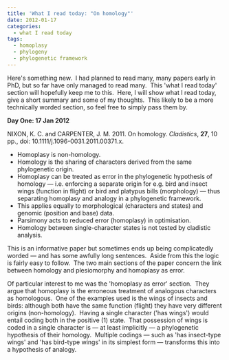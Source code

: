 ```yaml
---
title: 'What I read today: "On homology"'
date: 2012-01-17
categories:
  - what I read today
tags:
  - homoplasy
  - phylogeny
  - phylogenetic framework
---
```

Here's something new.  I had planned to read many, many papers early in
PhD, but so far have only managed to read many.  This 'what I read
today' section will hopefully keep me to this.  Here, I will show what I
read today, give a short summary and some of my thoughts.  This likely
to be a more technically worded section, so feel free to simply pass
them by.

**Day One: 17 Jan 2012**

NIXON, K. C. and CARPENTER, J. M. 2011. On homology. *Cladistics*,
**27**, 10 pp., doi: 10.1111/j.1096-0031.2011.00371.x.

  - Homoplasy is non-homology.
  - Homology is the sharing of characters derived from the same
    phylogenetic origin.
  - Homoplasy can be treated as error in the phylogenetic hypothesis of
    homology — i.e. enforcing a separate origin for e.g. bird and insect
    wings (function in flight) or bird and platypus bills (morphology) —
    thus separating homoplasy and analogy in a phylogenetic framework.
  - This applies equally to morphological (characters and states) and
    genomic (position and base) data.
  - Parsimony acts to reduced error (homoplasy) in optimisation.
  - Homology between single-character states is not tested by cladistic
    analysis.

This is an informative paper but sometimes ends up being complicatedly
worded — and has some awfully long sentences.  Aside from this the logic is
fairly easy to follow.  The two main sections of the paper concern the link
between homology and plesiomorphy and homoplasy as error.

Of particular interest to me was the 'homoplasy as error' section.  They
argue that homoplasy is the erroneous treatment of analogous characters
as homologous.  One of the examples used is the wings of insects and
birds: although both have the same function (flight) they have very
different origins (non-homology).  Having a single character ('has
wings') would entail coding both in the positive (1) state.  That
possession of wings is coded in a single character is — at least
implicitly — a phylogenetic hypothesis of their homology.  Multiple
codings — such as 'has insect-type wings' and 'has bird-type wings' in
its simplest form — transforms this into a hypothesis of analogy.
